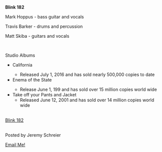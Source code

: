 <!DOCTYPE html>
<html lang="en">
<head>
<title>Favorite Music Group Web Page</title>
<meta charset="utf-8">
</head>
<body>
<p><strong>Blink 182</strong></p>
<p>Mark Hoppus - bass guitar and vocals<p>
<p>Travis Barker - drums and percussion<p>
<p>Matt Skiba - guitars and vocals<p>
<br>
<p>Studio Albums
<br>
<p><ul TYPE="square">
	<li>California</li>
	<ul>
		<li>Released July 1, 2016 and has sold nearly 500,000 copies to date</li>
	</ul>
	<li>Enema of the State</li>
	<ul>
		<li>Release June 1, 199 and has sold over 15 million copies world wide</li>
	</ul>
	<li>Take off your Pants and Jacket</dt>
	<ul>
		<li>Released June 12, 2001 and has sold over 14 million copies world wide</li>
</ul></ul></p>
<br><a href="https://blink182.com">Blink 182</a>
<br>
</body>
<br>
<footer>
	<p>Posted by Jeremy Schreier</p>
	<p><a href="mailto:S1253884@student.mcckc.edu">Email Me!</a></p>
</footer>
</html>

